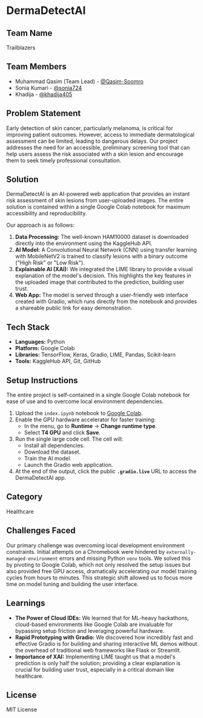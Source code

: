 # DermaDetectAI

## Team Name
Trailblazers

## Team Members
- Muhammad Qasim (Team Lead) - [@Qasim-Soomro](https://github.com/Qasim-Soomro)
- Sonia Kumari - [@sonia724](https://github.com/sonia724)
- Khadija - [@khadija405](https://github.com/khadija405)

## Problem Statement
Early detection of skin cancer, particularly melanoma, is critical for improving patient outcomes. However, access to immediate dermatological assessment can be limited, leading to dangerous delays. Our project addresses the need for an accessible, preliminary screening tool that can help users assess the risk associated with a skin lesion and encourage them to seek timely professional consultation.

## Solution
DermaDetectAI is an AI-powered web application that provides an instant risk assessment of skin lesions from user-uploaded images. The entire solution is contained within a single Google Colab notebook for maximum accessibility and reproducibility. 

Our approach is as follows:
1.  **Data Processing:** The well-known HAM10000 dataset is downloaded directly into the environment using the KaggleHub API.
2.  **AI Model:** A Convolutional Neural Network (CNN) using transfer learning with MobileNetV2 is trained to classify lesions with a binary outcome ("High Risk" or "Low Risk").
3.  **Explainable AI (XAI):** We integrated the LIME library to provide a visual explanation of the model's decision. This highlights the key features in the uploaded image that contributed to the prediction, building user trust.
4.  **Web App:** The model is served through a user-friendly web interface created with Gradio, which runs directly from the notebook and provides a shareable public link for easy demonstration.

## Tech Stack
- **Languages:** Python
- **Platform:** Google Colab
- **Libraries:** TensorFlow, Keras, Gradio, LIME, Pandas, Scikit-learn
- **Tools:** KaggleHub API, Git, GitHub

## Setup Instructions
The entire project is self-contained in a single Google Colab notebook for ease of use and to overcome local environment dependencies.

1.  Upload the `index.ipynb` notebook to [Google Colab](https://colab.research.google.com).
2.  Enable the GPU hardware accelerator for faster training:
    - In the menu, go to **Runtime** → **Change runtime type**.
    - Select **T4 GPU** and click **Save**.
3.  Run the single large code cell. The cell will:
    - Install all dependencies.
    - Download the dataset.
    - Train the AI model.
    - Launch the Gradio web application.
4.  At the end of the output, click the public **`.gradio.live`** URL to access the DermaDetectAI app.

## Category
Healthcare

## Challenges Faced
Our primary challenge was overcoming local development environment constraints. Initial attempts on a Chromebook were hindered by `externally-managed-environment` errors and missing Python `venv` tools. We solved this by pivoting to Google Colab, which not only resolved the setup issues but also provided free GPU access, dramatically accelerating our model training cycles from hours to minutes. This strategic shift allowed us to focus more time on model tuning and building the user interface.

## Learnings
- **The Power of Cloud IDEs:** We learned that for ML-heavy hackathons, cloud-based environments like Google Colab are invaluable for bypassing setup friction and leveraging powerful hardware.
- **Rapid Prototyping with Gradio:** We discovered how incredibly fast and effective Gradio is for building and sharing interactive ML demos without the overhead of traditional web frameworks like Flask or Streamlit.
- **Importance of XAI:** Implementing LIME taught us that a model's prediction is only half the solution; providing a clear explanation is crucial for building user trust, especially in a critical domain like healthcare.

## License
MIT License